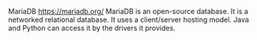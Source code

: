 MariaDB
https://mariadb.org/
MariaDB is an open-source database.
It is a networked relational database. 
It uses a client/server hosting model. 
Java and Python can access it by the drivers it provides. 